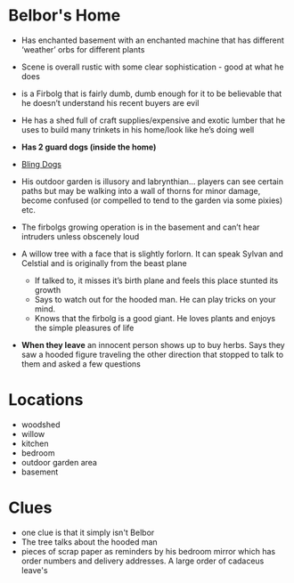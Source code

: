 # Belbor's Home

- Has enchanted basement with an enchanted machine that has different ‘weather’ orbs for different plants
- Scene is overall rustic with some clear sophistication - good at what he does
- is a Firbolg that is fairly dumb, dumb enough for it to be believable that he doesn’t understand his recent buyers are evil
- He has a shed full of craft supplies/expensive and exotic lumber that he uses to build many trinkets in his home/look like he’s doing well
- **Has 2 guard dogs (inside the home)**
- [Bling Dogs](https://5thsrd.org/gamemaster_rules/monsters/blink_dog/)
- His outdoor garden is illusory and labrynthian… players can see certain paths but may be walking into a wall of thorns for minor damage, become confused (or compelled to tend to the garden via some pixies) etc.
- The firbolgs growing operation is in the basement and can’t hear intruders unless obscenely loud
- A willow tree with a face that is slightly forlorn. It can speak Sylvan and Celstial and is originally from the beast plane
    - If talked to, it misses it’s birth plane and feels this place stunted its growth
    - Says to watch out for the hooded man. He can play tricks on your mind.
    - Knows that the firbolg is a good giant. He loves plants and enjoys the simple pleasures of life

- **When they leave** an innocent person shows up to buy herbs. Says they saw a hooded figure traveling the other direction that stopped to talk to them and asked a few questions

# Locations
- woodshed
- willow
- kitchen
- bedroom
- outdoor garden area
- basement

# Clues

- one clue is that it simply isn't Belbor
- The tree talks about the hooded man
- pieces of scrap paper as reminders by his bedroom mirror which has order numbers and delivery addresses. A large order of cadaceus leave's